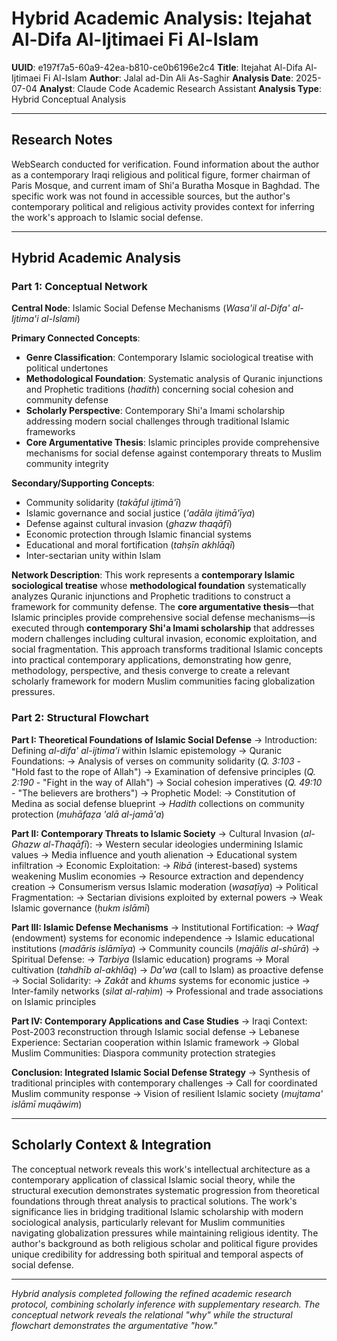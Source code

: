 # Hybrid Academic Analysis: Itejahat Al-Difa Al-Ijtimaei Fi Al-Islam

**UUID**: e197f7a5-60a9-42ea-b810-ce0b6196e2c4
**Title**: Itejahat Al-Difa Al-Ijtimaei Fi Al-Islam
**Author**: Jalal ad-Din Ali As-Saghir
**Analysis Date**: 2025-07-04
**Analyst**: Claude Code Academic Research Assistant
**Analysis Type**: Hybrid Conceptual Analysis

---

## Research Notes

WebSearch conducted for verification. Found information about the author as a contemporary Iraqi religious and political figure, former chairman of Paris Mosque, and current imam of Shi'a Buratha Mosque in Baghdad. The specific work was not found in accessible sources, but the author's contemporary political and religious activity provides context for inferring the work's approach to Islamic social defense.

---

## Hybrid Academic Analysis

### Part 1: Conceptual Network

**Central Node**: Islamic Social Defense Mechanisms (*Wasa'il al-Difa' al-Ijtima'i al-Islami*)

**Primary Connected Concepts**:
- **Genre Classification**: Contemporary Islamic sociological treatise with political undertones
- **Methodological Foundation**: Systematic analysis of Quranic injunctions and Prophetic traditions (*hadith*) concerning social cohesion and community defense
- **Scholarly Perspective**: Contemporary Shi'a Imami scholarship addressing modern social challenges through traditional Islamic frameworks
- **Core Argumentative Thesis**: Islamic principles provide comprehensive mechanisms for social defense against contemporary threats to Muslim community integrity

**Secondary/Supporting Concepts**:
- Community solidarity (*takāful ijtimā'ī*)
- Islamic governance and social justice (*'adāla ijtimā'īya*)
- Defense against cultural invasion (*ghazw thaqāfī*)
- Economic protection through Islamic financial systems
- Educational and moral fortification (*tahṣīn akhlāqī*)
- Inter-sectarian unity within Islam

**Network Description**: This work represents a **contemporary Islamic sociological treatise** whose **methodological foundation** systematically analyzes Quranic injunctions and Prophetic traditions to construct a framework for community defense. The **core argumentative thesis**—that Islamic principles provide comprehensive social defense mechanisms—is executed through **contemporary Shi'a Imami scholarship** that addresses modern challenges including cultural invasion, economic exploitation, and social fragmentation. This approach transforms traditional Islamic concepts into practical contemporary applications, demonstrating how genre, methodology, perspective, and thesis converge to create a relevant scholarly framework for modern Muslim communities facing globalization pressures.

### Part 2: Structural Flowchart

**Part I: Theoretical Foundations of Islamic Social Defense**
-> Introduction: Defining *al-difa' al-ijtima'i* within Islamic epistemology
-> Quranic Foundations:
   -> Analysis of verses on community solidarity (*Q. 3:103* - "Hold fast to the rope of Allah")
   -> Examination of defensive principles (*Q. 2:190* - "Fight in the way of Allah")
   -> Social cohesion imperatives (*Q. 49:10* - "The believers are brothers")
-> Prophetic Model:
   -> Constitution of Medina as social defense blueprint
   -> *Hadith* collections on community protection (*muhāfaẓa 'alā al-jamā'a*)

**Part II: Contemporary Threats to Islamic Society**
-> Cultural Invasion (*al-Ghazw al-Thaqāfī*):
   -> Western secular ideologies undermining Islamic values
   -> Media influence and youth alienation
   -> Educational system infiltration
-> Economic Exploitation:
   -> *Ribā* (interest-based) systems weakening Muslim economies
   -> Resource extraction and dependency creation
   -> Consumerism versus Islamic moderation (*wasaṭīya*)
-> Political Fragmentation:
   -> Sectarian divisions exploited by external powers
   -> Weak Islamic governance (*ḥukm islāmī*)

**Part III: Islamic Defense Mechanisms**
-> Institutional Fortification:
   -> *Waqf* (endowment) systems for economic independence
   -> Islamic educational institutions (*madāris islāmīya*)
   -> Community councils (*majālis al-shūrā*)
-> Spiritual Defense:
   -> *Tarbiya* (Islamic education) programs
   -> Moral cultivation (*tahdhīb al-akhlāq*)
   -> *Da'wa* (call to Islam) as proactive defense
-> Social Solidarity:
   -> *Zakāt* and *khums* systems for economic justice
   -> Inter-family networks (*silat al-raḥim*)
   -> Professional and trade associations on Islamic principles

**Part IV: Contemporary Applications and Case Studies**
-> Iraqi Context: Post-2003 reconstruction through Islamic social defense
-> Lebanese Experience: Sectarian cooperation within Islamic framework
-> Global Muslim Communities: Diaspora community protection strategies

**Conclusion: Integrated Islamic Social Defense Strategy**
-> Synthesis of traditional principles with contemporary challenges
-> Call for coordinated Muslim community response
-> Vision of resilient Islamic society (*mujtama' islāmī muqāwim*)

---

## Scholarly Context & Integration

The conceptual network reveals this work's intellectual architecture as a contemporary application of classical Islamic social theory, while the structural execution demonstrates systematic progression from theoretical foundations through threat analysis to practical solutions. The work's significance lies in bridging traditional Islamic scholarship with modern sociological analysis, particularly relevant for Muslim communities navigating globalization pressures while maintaining religious identity. The author's background as both religious scholar and political figure provides unique credibility for addressing both spiritual and temporal aspects of social defense.

---

*Hybrid analysis completed following the refined academic research protocol, combining scholarly inference with supplementary research. The conceptual network reveals the relational "why" while the structural flowchart demonstrates the argumentative "how."*